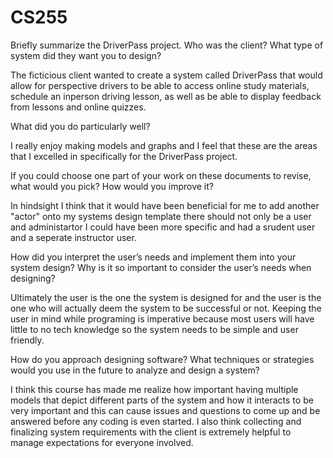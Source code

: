 # CS255

Briefly summarize the DriverPass project. Who was the client? What type of system did they want you to design?

The ficticious client wanted to create a system called DriverPass that would allow for perspective drivers to be able to access online study materials, schedule an inperson driving lesson, as well as be able to display feedback from lessons and online quizzes. 

What did you do particularly well?

I really enjoy making models and graphs and I feel that these are the areas that I excelled in specifically for the DriverPass project.

If you could choose one part of your work on these documents to revise, what would you pick? How would you improve it?

In hindsight I think that it would have been beneficial for me to add another "actor" onto my systems design template there should not only be a user and administartor I could have been more specific and had a srudent user and a seperate instructor user. 

How did you interpret the user’s needs and implement them into your system design? Why is it so important to consider the user’s needs when designing?

Ultimately the user is the one the system is designed for and the user is the one who will actually deem the system to be successful or not. Keeping the user in mind while programing is imperative because most users will have little to no tech knowledge so the system needs to be simple and user friendly. 

How do you approach designing software? What techniques or strategies would you use in the future to analyze and design a system?

I think this course has made me realize how important having multiple models that depict different parts of the system and how it interacts to be very important and this can cause issues and questions to come up and be answered before any coding is even started. I also think collecting and finalizing system requirements with the client is extremely helpful to manage expectations for everyone involved. 
